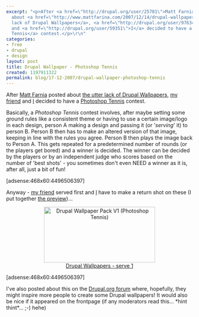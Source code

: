 ```yaml
---
excerpt: "<p>After <a href=\"http://drupal.org/user/25701\">Matt Farnia</a> posted
  about <a href=\"http://www.mattfarina.com/2007/12/14/drupal-wallpaper\">the utter
  lack of Drupal Wallpapers</a>, <a href=\"http://drupal.org/user/97634\">my friend</a>
  and <a href=\"http://drupal.org/user/59351\">I</a> decided to have a <a href=\"http://en.wikipedia.org/wiki/Photoshop_contest#Photoshop_tennis\">Photoshop
  Tennis</a> contest.</p>\r\n"
categories:
- free
- drupal
- design
layout: post
title: Drupal Wallpaper - Photoshop Tennis
created: 1197911322
permalink: blog/17-12-2007/drupal-wallpaper-photoshop-tennis
---
```

<p>After <a href="http://drupal.org/user/25701">Matt Farnia</a> posted about <a href="http://www.mattfarina.com/2007/12/14/drupal-wallpaper">the utter lack of Drupal Wallpapers</a>, <a href="http://drupal.org/user/97634">my friend</a> and <a href="http://drupal.org/user/59351">I</a> decided to have a <a href="http://en.wikipedia.org/wiki/Photoshop_contest#Photoshop_tennis">Photoshop Tennis</a> contest.</p>
<!--break-->
<p>Basically, a <em>Photoshop Tennis</em> contest involves, after maybe setting some ground rules like a consistent theme or having to use a certain image/logo in each design, person A making a design and passing it (or '<em>serving</em>' it) to person B. Person B then has to make an altered version of that image, keeping in line with the rules you agree. Person B then plays the image back to Person A. This gets repeated for a predetermined number of rounds (or the players get bored) and a winner is decided. The winner can be decided by the players or by an independent judge who scores based on the number of 'best shots' - you sometimes don't even NEED a winner as it is, after all, just a bit of fun!</p>
<p>[adsense:468x60:4496506397]</p>
<p>Anyway - <a href="http://drupal.org/user/97634">my friend</a> served first and <a href="http://drupal.org/user/59351">I</a> have to make a return shot on these (I put together <a href="http://fc05.deviantart.com/fs24/i/2007/351/d/c/Drupal_Wallpapers___V1_by_njt1982.png" title="Wallpaper Pack Preview">the preview</a>)&hellip;</p>
<p style="text-align: center;"><a href="http://njt1982.deviantart.com/art/Drupal-Wallpapers-V1-72325270" title="Drupal Wallpapers - serve 1"><img width="300" height="150" border="0" alt="Drupal Wallpaper Pack V1 (Photoshop Tennis)" src="http://tn3-2.deviantart.com/fs23/300W/i/2007/351/f/5/Drupal_Wallpapers___V1_by_njt1982.png" /></a><br />
<a href="http://njt1982.deviantart.com/art/Drupal-Wallpapers-V1-72325270" title="Drupal Wallpapers - serve 1">Drupal Wallpapers - serve 1</a></p>
<p>[adsense:468x60:4496506397]</p>
<p>I've also posted about this on the <a href="http://drupal.org/node/201693" title="Drupal Wallpapers">Drupal.org forum</a> where, hopefully, they might inspire more people to create some Drupal wallpapers! It would also be nice if it appeared on the frontpage (if any moderators read this... *hint thint*... ;-) hehe)</p>
